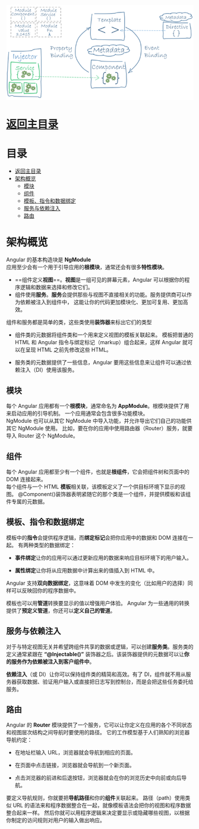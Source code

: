 ![image](images/01.01-架构-概览/overview2.png)

# [返回主目录](Readme.md)

# 目录 <!-- omit in toc --> 
- [返回主目录](#返回主目录)
- [架构概览](#架构概览)
  - [模块](#模块)
  - [组件](#组件)
  - [模板、指令和数据绑定](#模板指令和数据绑定)
  - [服务与依赖注入](#服务与依赖注入)
  - [路由](#路由)



# 架构概览
Angular 的基本构造块是 **NgModule**  
应用至少会有一个用于引导应用的**根模块**，通常还会有很多**特性模块**。  

- ==组件定义**视图**==。**视图**是一组可见的屏幕元素，Angular 可以根据你的程序逻辑和数据来选择和修改它们。
- 组件使用**服务**。**服务**会提供那些与视图不直接相关的功能。服务提供商可以作为依赖被注入到组件中， 这能让你的代码更加模块化、更加可复用、更加高效。

组件和服务都是简单的类，这些类使用**装饰器**来标出它们的类型
- 组件类的元数据将组件类和一个用来定义视图的模板关联起来。 模板把普通的 HTML 和 Angular 指令与绑定标记（markup）组合起来，这样 Angular 就可以在呈现 HTML 之前先修改这些 HTML。

- 服务类的元数据提供了一些信息，Angular 要用这些信息来让组件可以通过依赖注入（DI）使用该服务。

## 模块
每个 Angular 应用都有一个**根模块**，通常命名为 **AppModule**。根模块提供了用来启动应用的引导机制。 一个应用通常会包含很多功能模块。  
NgModule 也可以从其它 NgModule 中导入功能，并允许导出它们自己的功能供其它 NgModule 使用。 比如，要在你的应用中使用路由器（Router）服务，就要导入 Router 这个 NgModule。  
## 组件
每个 Angular 应用都至少有一个组件，也就是**根组件**，它会把组件树和页面中的 DOM 连接起来。   
每个组件与一个 HTML **模板**相关联，该模板定义了一个供目标环境下显示的视图。
@Component()装饰器表明紧随它的那个类是一个组件，并提供模板和该组件专属的元数据。

##  模板、指令和数据绑定
 模板中的**指令**会提供程序逻辑，而**绑定标记**会把你应用中的数据和 DOM 连接在一起。 有两种类型的数据绑定：
- **事件绑定**让你的应用可以通过更新应用的数据来响应目标环境下的用户输入。

- **属性绑定**让你将从应用数据中计算出来的值插入到 HTML 中。

 Angular 支持**双向数据绑定**，这意味着 DOM 中发生的变化（比如用户的选择）同样可以反映回你的程序数据中。

模板也可以用**管道**转换要显示的值以增强用户体验。 Angular 为一些通用的转换提供了**预定义管道**，你还可以**定义自己的管道**。  

## 服务与依赖注入
对于与特定视图无关并希望跨组件共享的数据或逻辑，可以创建**服务类**。服务类的定义通常紧跟在 **“@Injectable()”** 装饰器之后。该装饰器提供的元数据可以让**你的服务作为依赖被注入到客户组件中**。

**依赖注入**（或 DI）让你可以保持组件类的精简和高效。有了 DI，组件就不用从服务器获取数据、验证用户输入或直接把日志写到控制台，而是会把这些任务委托给服务。

## 路由
Angular 的 **Router** 模块提供了一个服务，它可以让你定义在应用的各个不同状态和视图层次结构之间导航时要使用的路径。 它的工作模型基于人们熟知的浏览器导航约定：

- 在地址栏输入 URL，浏览器就会导航到相应的页面。

- 在页面中点击链接，浏览器就会导航到一个新页面。

- 点击浏览器的前进和后退按钮，浏览器就会在你的浏览历史中向前或向后导航。

要定义导航规则，你就要把**导航路径**和你的**组件**关联起来。 路径（path）使用类似 URL 的语法来和程序数据整合在一起，就像模板语法会把你的视图和程序数据整合起来一样。 然后你就可以用程序逻辑来决定要显示或隐藏哪些视图，以根据你制定的访问规则对用户的输入做出响应。  
